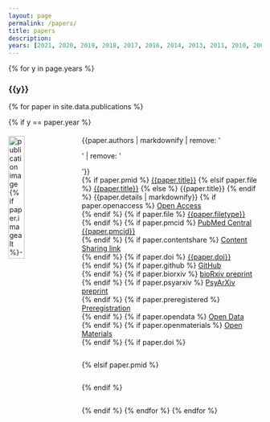 ```yaml
---
layout: page
permalink: /papers/
title: papers
description: 
years: [2021, 2020, 2019, 2018, 2017, 2016, 2014, 2013, 2011, 2010, 2007, 2006, 2005]
---
```


<script async src="https://badge.dimensions.ai/badge.js" charset="utf-8"></script>
<script type='text/javascript' src='https://d1bxh8uas1mnw7.cloudfront.net/assets/embed.js'></script>

{% for y in page.years %}

<h3 class="year">{{y}}</h3>

{% for paper in site.data.publications %}

{% if y == paper.year %}
<div id = "{{ paper.title | replace: ' ', '-' | remove: '.' }}" class="clearfix" width="100%" style="padding-top: 5px; padding-bottom: 15px; clear: both;">
<img style="float: left; width: 25%; padding-right: 20px; padding-bottom:40px;" src="{{ paper.image | prepend: '/assets/img/' | prepend: site.baseurl | prepend: site.url }}" alt="publication image {% if paper.imagealt %}- {{paper.imagealt}}{% endif %}"> 
<div valign="top" style="overflow: hidden">
  {{paper.authors | markdownify | remove: '<p>' | remove: '</p>'}}<br>
  {% if paper.pmid %}
    <a href="https://pubmed.ncbi.nlm.nih.gov/{{paper.pmid}}" target="_blank">{{paper.title}}</a>
  {% elsif paper.file %}
    <a href="{{ paper.file | prepend: '/assets/papers/' | prepend: site.baseurl | prepend: site.url }}" target="_blank">{{paper.title}}</a>
  {% else %}
    {{paper.title}}
  {% endif %}
  {{paper.details | markdownify}}
  {% if paper.openaccess %}<i class="ai ai-open-access ai-fw"></i> <a href="{{paper.openaccess}}" target="_blank">Open Access</a><br>{% endif %}
  {% if paper.file %}<i class="far fa-file-alt fa-fw"></i> <a href="{{ paper.file | prepend: '/assets/papers/' | prepend: site.baseurl | prepend: site.url }}" target="_blank">{{paper.filetype}}</a><br>{% endif %}
  {% if paper.pmcid %}<i class="fas fa-landmark fa-fw"></i> <a href="https://www.ncbi.nlm.nih.gov/pmc/articles/{{paper.pmcid}}" target="_blank">PubMed Central {{paper.pmcid}}</a><br>{% endif %}
  {% if paper.contentshare %}<i class="fas fa-door-open fa-fw"></i> <a href="{{paper.contentshare}}" target="_blank">Content Sharing link</a><br>{% endif %}
  {% if paper.doi %}<i class="ai ai-doi ai-fw"></i> <a href="https://doi.org/{{paper.doi}}" target="_blank">{{paper.doi}}</a><br>{% endif %}
  {% if paper.github %}<i class="fab fa-github fa-fw"></i> <a href="{{paper.github}}" target="_blank">GitHub</a><br>{% endif %}
  {% if paper.biorxiv %}<i class="ai ai-biorxiv ai-fw"></i> <a href="{{paper.biorxiv}}" target="_blank">bioRxiv preprint</a><br>{% endif %}
  {% if paper.psyarxiv %}<i class="ai ai-psyarxiv ai-fw"></i> <a href="{{paper.psyarxiv}}" target="_blank">PsyArXiv preprint</a><br>{% endif %}  
  {% if paper.preregistered %}<i class="ai ai-preregistered ai-fw"></i> <a href="{{paper.preregistered}}" target="_blank">Preregistration</a><br>{% endif %}
  {% if paper.opendata %}<i class="ai ai-open-data ai-fw"></i> <a href="{{paper.opendata}}" target="_blank">Open Data</a><br>{% endif %}
  {% if paper.openmaterials %}<i class="ai ai-open-materials ai-fw"></i> <a href="{{paper.openmaterials}}" target="_blank">Open Materials</a><br>{% endif %}
  {% if paper.doi %}
  <div style="display: table;"><div style="display: table-row; height: 6px"></div>
  <div style="display: table-row;"><div style="display: table-cell; width: 10px;"></div>
  <div style="display: table-cell;" class="__dimensions_badge_embed__" data-doi="{{paper.doi}}" data-hide-zero-citations="true" data-legend="hover-right" data-style="small_circle"></div> <div style="display: table-cell;" data-badge-popover="right" data-badge-type="donut" data-doi="{{paper.doi}}" data-hide-no-mentions="true" class="altmetric-embed"></div>
  </div><div style="display: table-row; height: 22px"></div>
  </div>
  {% elsif paper.pmid %}
  <div style="display: table;"><div style="display: table-row; height: 6px"></div>
  <div style="display: table-row;"><div style="display: table-cell; width: 10px;"></div>
  <div style="display: table-cell;" class="__dimensions_badge_embed__" data-pmid="{{paper.pmid}}" data-hide-zero-citations="true" data-legend="hover-right" data-style="small_circle"></div> <div style="display: table-cell;" data-badge-popover="right" data-badge-type="donut" data-pmid="{{paper.pmid}}" data-hide-no-mentions="true" class="altmetric-embed"></div>
  </div><div style="display: table-row; height: 22px"></div>
  </div>
  {% endif %}
    </div>
</div>

{% endif %}
{% endfor %}
{% endfor %}

